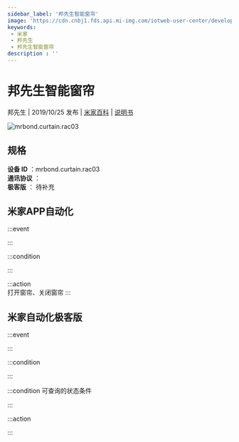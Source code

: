 ```yaml
---
sidebar_label: '邦先生智能窗帘'
image: 'https://cdn.cnbj1.fds.api.mi-img.com/iotweb-user-center/developer_1679047655522JEON9vTX.png?GalaxyAccessKeyId=AKVGLQWBOVIRQ3XLEW&Expires=9223372036854775807&Signature=W6U//0ZHzIkzgpdn4K4Wjh1P8gk='
keywords: 
 - 米家
 - 邦先生
 - 邦先生智能窗帘
description : ''
---
```

# 邦先生智能窗帘

邦先生 | 2019/10/25 发布 | [米家百科](https://home.mi.com/webapp/content/baike/product/index.html?model=mrbond.curtain.rac03) | [说明书](https://home.mi.com/views/introduction.html?model=mrbond.curtain.rac03&region=cn)

![mrbond.curtain.rac03](https://cdn.cnbj1.fds.api.mi-img.com/iotweb-user-center/developer_1679047655522JEON9vTX.png?GalaxyAccessKeyId=AKVGLQWBOVIRQ3XLEW&Expires=9223372036854775807&Signature=W6U//0ZHzIkzgpdn4K4Wjh1P8gk=)

## 规格  
> 
**设备 ID** ：mrbond.curtain.rac03  
**通讯协议** ：  
**极客版**  ： 待补充 


## 米家APP自动化  

:::event  

:::

:::condition  

:::

:::action   
打开窗帘、关闭窗帘
:::

## 米家自动化极客版  

:::event  

:::

:::condition  

:::

:::condition 可查询的状态条件  

:::

:::action  

:::

        
